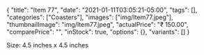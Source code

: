 {
    "title": "Item 77",
    "date": "2021-01-11T03:05:21-05:00",
    "tags": [],
    "categories": ["Coasters"],
    "images": ["img/Item77.jpeg"],
    "thumbnailImage": "img/Item77.jpeg",
    "actualPrice": "₹ 150.00",
    "comparePrice": "",
    "inStock": true,
    "options": {},
    "variants": []
}


Size: 4.5 inches x 4.5 inches